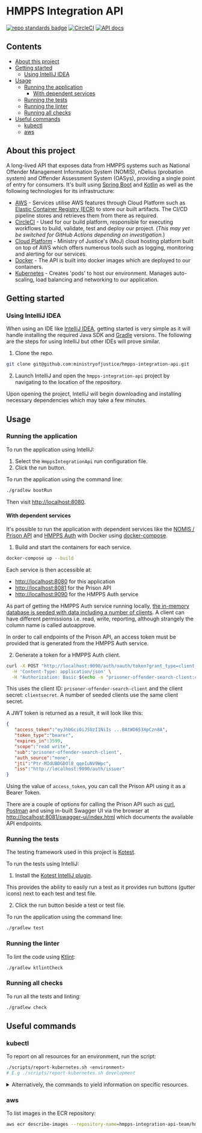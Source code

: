 # HMPPS Integration API

[![repo standards badge](https://img.shields.io/badge/dynamic/json?color=blue&style=flat&logo=github&label=MoJ%20Compliant&query=%24.result&url=https%3A%2F%2Foperations-engineering-reports.cloud-platform.service.justice.gov.uk%2Fapi%2Fv1%2Fcompliant_public_repositories%2Fhmpps-integration-api)](https://operations-engineering-reports.cloud-platform.service.justice.gov.uk/public-github-repositories.html#hmpps-integration-api "Link to report")
[![CircleCI](https://circleci.com/gh/ministryofjustice/hmpps-integration-api/tree/main.svg?style=svg)](https://circleci.com/gh/ministryofjustice/hmpps-integration-api)
[![API docs](https://img.shields.io/badge/API_docs_-view-85EA2D.svg?logo=swagger)](https://hmpps-integration-api-development.apps.live.cloud-platform.service.justice.gov.uk/swagger-ui/index.html)

## Contents

- [About this project](#about-this-project)
- [Getting started](#getting-started)
  - [Using IntelliJ IDEA](#using-intellij-idea)
- [Usage](#usage)
  - [Running the application](#running-the-application)
    - [With dependent services](#with-dependent-services)
  - [Running the tests](#running-the-tests)
  - [Running the linter](#running-the-linter)
  - [Running all checks](#running-all-checks)
- [Useful commands](#useful-commands)
  - [kubectl](#kubectl)
  - [aws](#aws)

## About this project

A long-lived API that exposes data from HMPPS systems such as National Offender Management Information System (NOMIS), nDelius (probation system) and Offender Assessment System (OASys), providing a single point of entry for consumers. It's built using [Spring Boot](https://spring.io/projects/spring-boot/) and [Kotlin](https://kotlinlang.org/) as well as the following technologies for its infrastructure:

- [AWS](https://aws.amazon.com/) - Services utilise AWS features through Cloud Platform such as [Elastic Container Registry (ECR)](https://aws.amazon.com/ecr/) to store our built artifacts. The CI/CD pipeline stores and retrieves them from there as required.
- [CircleCI](https://circleci.com/developer) - Used for our build platform, responsible for executing workflows to build, validate, test and deploy our project. (_This may yet be switched for GitHub Actions depending on investigation._)
- [Cloud Platform](https://user-guide.cloud-platform.service.justice.gov.uk/#cloud-platform-user-guide) - Ministry of Justice's (MoJ) cloud hosting platform built on top of AWS which offers numerous tools such as logging, monitoring and alerting for our services.
- [Docker](https://www.docker.com/) - The API is built into docker images which are deployed to our containers.
- [Kubernetes](https://kubernetes.io/docs/home/) - Creates 'pods' to host our environment. Manages auto-scaling, load balancing and networking to our application.

## Getting started

### Using IntelliJ IDEA

When using an IDE like [IntelliJ IDEA](https://www.jetbrains.com/idea/), getting started is very simple as it will handle installing the required Java SDK and [Gradle](https://gradle.org/) versions. The following are the steps for using IntelliJ but other IDEs will prove similar.

1. Clone the repo.

```bash
git clone git@github.com:ministryofjustice/hmpps-integration-api.git
```

2. Launch IntelliJ and open the `hmpps-integration-api` project by navigating to the location of the repository.

Upon opening the project, IntelliJ will begin downloading and installing necessary dependencies which may take a few minutes.

## Usage

### Running the application

To run the application using IntelliJ:

1. Select the `HmppsIntegrationApi` run configuration file.
2. Click the run button.

To run the application using the command line:

```bash
./gradlew bootRun
```

Then visit [http://localhost:8080](http://localhost:8080).

#### With dependent services

It's possible to run the application with dependent services like the [NOMIS / Prison API](https://github.com/ministryofjustice/prison-api) and [HMPPS Auth](https://github.com/ministryofjustice/hmpps-auth) with Docker using [docker-compose](https://docs.docker.com/compose/).

1. Build and start the containers for each service.

```bash
docker-compose up --build
```

Each service is then accessible at:

- [http://localhost:8080](http://localhost:8080) for this application
- [http://localhost:8081](http://localhost:8081) for the Prison API
- [http://localhost:9090](http://localhost:9090) for the HMPPS Auth service

As part of getting the HMPPS Auth service running locally, [the in-memory database is seeded with data including a number of clients](https://github.com/ministryofjustice/hmpps-auth/blob/main/src/main/resources/db/dev/data/auth/V900_0__clients.sql). A client can have different permissions i.e. read, write, reporting, although strangely the column name is called ​​autoapprove.

In order to call endpoints of the Prison API, an access token must be provided that is generated from the HMPPS Auth service.

2. Generate a token for a HMPPS Auth client.

```bash
curl -X POST "http://localhost:9090/auth/oauth/token?grant_type=client_credentials" \
  -H 'Content-Type: application/json' \
  -H "Authorization: Basic $(echo -n "prisoner-offender-search-client:clientsecret" | base64)"
```

This uses the client ID: `prisoner-offender-search-client` and the client secret: `clientsecret`. A number of seeded clients use the same client secret.

A JWT token is returned as a result, it will look like this:

```json
{
   "access_token":"eyJhbGciOiJSUzI1NiIs ...BAtWD653XpCzn8A",
   "token_type":"bearer",
   "expires_in":3599,
   "scope":"read write",
   "sub":"prisoner-offender-search-client",
   "auth_source":"none",
   "jti":"Ptr-MIdUBDGDOl8_qqeIuNV9Wpc",
   "iss":"http://localhost:9090/auth/issuer"
}
```

Using the value of `access_token`, you can call the Prison API using it as a Bearer Token.

There are a couple of options for calling the Prison API such as [curl](https://curl.se/), [Postman](https://www.postman.com/) and using in-built Swagger UI via the browser at [http://localhost:8081/swagger-ui/index.html](http://localhost:8081/swagger-ui/index.html) which documents the available API endpoints.

### Running the tests

The testing framework used in this project is [Kotest](https://kotest.io/).

To run the tests using IntelliJ:

1. Install the [Kotest IntelliJ plugin](https://kotest.io/docs/intellij/intellij-plugin.html).

This provides the ability to easily run a test as it provides run buttons (gutter icons) next to each test and test file.

2. Click the run button beside a test or test file.

To run the application using the command line:

```bash
./gradlew test
```

### Running the linter

To lint the code using [Ktlint](https://pinterest.github.io/ktlint/):

```bash
./gradlew ktlintCheck
```

### Running all checks

To run all the tests and linting:

```bash
./gradlew check
```

## Useful commands

### kubectl

To report on all resources for an environment, run the script:

```bash
./scripts/report-kubernetes.sh <environment>
# E.g ./scripts/report-kubernetes.sh development
```

<details>
  <summary>Alternatively, the commands to yield information on specific resources.</summary>
  <br>

  To get ingress information for a namespace:

  ```bash
  kubectl get ingress -n <namespace>
  ```

  To get a list of all services for a namespace:
  ```bash
  kubectl get service -n <namespace>
  ```

  To get a list of all deployments for a namespace:
  ```bash
  kubectl get deployment -n <namespace>
  ```

  To get a list of all pods for a namespace:
  ```bash
  kubectl get pod -n <namespace>
  ```

  To get detailed information on a specific pod:
  ```bash
  kubectl describe pod <podname> -n <namespace>
  ```

  To view logs of a pod:
  ```bash
  kubectl logs <pod-name> -n <namespace>
  ```

  To perform a command within a pod:

  ```bash
  kubectl exec <pod-name> -c <container-name> -n <namespace> <command>
  # E.g. kubectl exec hmpps-integration-api-5b8f4f9699-wbwgf -c hmpps-integration-api -n hmpps-integration-api-development -- curl http://localhost:8080/
  ```

  To delete all ingress, services, pods and deployments:
  ```bash
  kubectl delete pod,svc,deployment,ingress --all -n <namespace>
  ```
</details>

### aws

To list images in the ECR repository:
```bash
aws ecr describe-images --repository-name=hmpps-integration-api-team/hmpps-integration-api-<environment>-ecr
```
